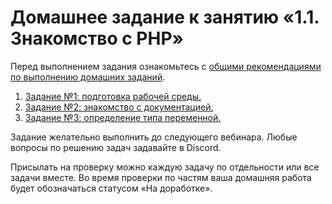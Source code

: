 # Домашнее задание к занятию «1.1. Знакомство с PHP»

Перед выполнением задания ознакомьтесь с [общими рекомендациями по выполнению домашних заданий](../homework.md).

1. [Задание №1: подготовка рабочей среды.](./exercise-01.md)
1. [Задание №2: знакомство с документацией.](./exercise-02.md)
1. [Задание №3: определение типа переменной.](./exercise-03.md)

Задание желательно выполнить до следующего вебинара. Любые вопросы по решению задач задавайте в Discord.

Присылать на проверку можно каждую задачу по отдельности или все задачи вместе. Во время проверки по частям ваша домашняя работа будет обозначаться статусом «На доработке».


